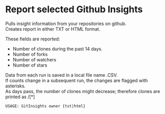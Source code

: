 # Report selected Github Insights

Pulls insight information from your repositories on github.  
Creates report in either TXT or HTML format.

These fields are reported:
* Number of clones during the past 14 days.
* Number of forks
* Number of watchers
* Number of stars

Data from each run is saved in a local file name <owner>.CSV.  
If counts change in a subsequent run, the changes are flagged with asterisks.  
As days pass, the number of clones might decrease; therefore clones are printed as <previous>/<current>[*]

```
USAGE: GitInsights owner {txt|html}
```

